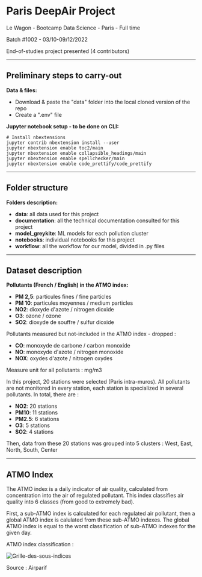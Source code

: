 # Paris DeepAir Project

Le Wagon - Bootcamp Data Science - Paris - Full time

Batch #1002 - 03/10-09/12/2022

End-of-studies project presented (4 contributors)

------------------------------------------------

## Preliminary steps to carry-out

**Data & files:**
- Download & paste the "data" folder into the local cloned version of the repo
- Create a ".env" file


**Jupyter notebook setup - to be done on CLI:**
```shell
# Install nbextensions
jupyter contrib nbextension install --user
jupyter nbextension enable toc2/main
jupyter nbextension enable collapsible_headings/main
jupyter nbextension enable spellchecker/main
jupyter nbextension enable code_prettify/code_prettify
```

------------------------------------------------

## Folder structure

**Folders description:**
- **data**: all data used for this project
- **documentation**: all the technical documentation consulted for this project
- **model_greykite**: ML models for each pollution cluster
- **notebooks**: individual notebooks for this project
- **workflow**: all the workflow for our model, divided in .py files

------------------------------------------------

## Dataset description

**Pollutants (French / English) in the ATMO  index:**
- **PM 2,5**: particules fines / fine particles
- **PM 10**: particules moyennes / medium particles
- **NO2**: dioxyde d'azote / nitrogen dioxide
- **O3**: ozone / ozone
- **SO2**: dioxyde de souffre / sulfur dioxide

Pollutants measured but not-included in the ATMO index - dropped :
- **CO**: monoxyde de carbone / carbon monoxide
- **NO**: monoxyde d'azote / nitrogen monoxide
- **NOX**: oxydes d'azote / nitrogen oxydes


Measure unit for all pollutants : mg/m3


In this project, 20 stations were selected (Paris intra-muros). All pollutants are not monitored in every station, each station is specialized in several pollutants. In total, there are :
- **NO2**: 20 stations
- **PM10**: 11 stations
- **PM2.5**: 6 stations
- **O3**: 5 stations
- **SO2**: 4 stations

Then, data from these 20 stations was grouped into 5 clusters : West, East, North, South, Center

------------------------------------------------

## ATMO Index

The ATMO index is a daily indicator of air quality, calculated from concentration into the air of regulated pollutant. This index classifies air quality into 6 classes (from good to extremely bad).

First, a sub-ATMO index is calculated for each regulated air pollutant, then a global ATMO index is calulated from these sub-ATMO indexes. The global ATMO index is equal to the worst classification of sub-ATMO indexes for the given day.

ATMO index classification :

![Grille-des-sous-indices](https://user-images.githubusercontent.com/108631539/204822631-d93a64e9-7ee2-496f-8e9a-623b6d60ef37.jpeg)

Source : Airparif
